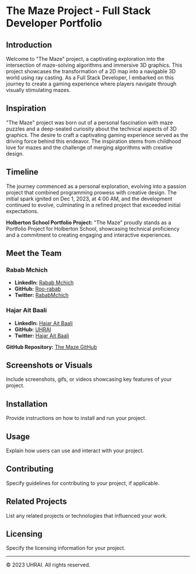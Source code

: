 # The Maze Project - Full Stack Developer Portfolio

## Introduction

Welcome to "The Maze" project, a captivating exploration into the intersection of maze-solving algorithms and immersive 3D graphics. This project showcases the transformation of a 2D map into a navigable 3D world using ray casting. As a Full Stack Developer, I embarked on this journey to create a gaming experience where players navigate through visually stimulating mazes.

## Inspiration

"The Maze" project was born out of a personal fascination with maze puzzles and a deep-seated curiosity about the technical aspects of 3D graphics. The desire to craft a captivating gaming experience served as the driving force behind this endeavor. The inspiration stems from childhood love for mazes and the challenge of merging algorithms with creative design.

## Timeline

The journey commenced as a personal exploration, evolving into a passion project that combined programming prowess with creative design. The initial spark ignited on Dec 1, 2023, at 4:00 AM, and the development continued to evolve, culminating in a refined project that exceeded initial expectations.

**Holberton School Portfolio Project:**
"The Maze" proudly stands as a Portfolio Project for Holberton School, showcasing technical proficiency and a commitment to creating engaging and interactive experiences.

## Meet the Team

### Rabab Mchich
- **LinkedIn:** [Rabab Mchich](https://www.linkedin.com/in/yory-qu-22499b261)
- **GitHub:** [Roo-rabab](https://github.com/Roo-rabab)
- **Twitter:** [RababMchich](https://x.com/RababMchich?t=Bjai7FvYfeSbMcDkRYxE9g&s=09)

### Hajar Ait Baali
- **LinkedIn:** [Hajar Ait Baali](https://www.linkedin.com/in/hajar-9bb110159/)
- **GitHub:** [UHRAI](https://github.com/UHRAI)
- **Twitter:** [Hajar Ait Baali](https://www.linkedin.com/in/hajar-9bb110159/)

**GitHub Repository:** [The Maze GitHub](https://uhrai.github.io/)

## Screenshots or Visuals

Include screenshots, gifs, or videos showcasing key features of your project.

## Installation

Provide instructions on how to install and run your project.

## Usage

Explain how users can use and interact with your project.

## Contributing

Specify guidelines for contributing to your project, if applicable.

## Related Projects

List any related projects or technologies that influenced your work.

## Licensing

Specify the licensing information for your project.

---

&copy; 2023 UHRAI. All rights reserved.
